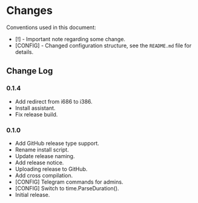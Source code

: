 # Changes

Conventions used in this document:

* [!] - Important note regarding some change.
* [CONFIG] - Changed configuration structure, see the `README.md` file for details.

## Change Log

### 0.1.4

* Add redirect from i686 to i386.
* Install assistant.
* Fix release build.

### 0.1.0

* Add GitHub release type support.
* Rename install script.
* Update release naming.
* Add release notice.
* Uploading release to GitHub.
* Add cross compilation.
* [CONFIG] Telegram commands for admins.
* [CONFIG] Switch to time.ParseDuration().
* Initial release.
